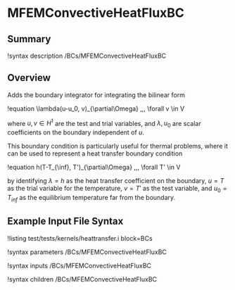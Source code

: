 # MFEMConvectiveHeatFluxBC

## Summary

!syntax description /BCs/MFEMConvectiveHeatFluxBC

## Overview

Adds the boundary integrator for integrating the bilinear form

!equation
\lambda(u-u_0, v)_{\partial\Omega} \,\,\, \forall v \in V

where $u, v \in H^1$ are the test and trial variables, and $\lambda, u_0$ are scalar coefficients on the boundary independent of $u$.

This boundary condition is particularly useful for thermal problems, where it can be used to
represent a heat transfer boundary condition

!equation
h(T-T_{\inf}, T')_{\partial\Omega} \,\,\, \forall T' \in V

by identifying $\lambda=h$ as the heat transfer coefficient on the boundary, $u=T$ as the trial variable
for the temperature, $v=T'$ as the test variable, and $u_0=T_{inf}$ as the equilibrium temperature far from the boundary.

## Example Input File Syntax

!listing test/tests/kernels/heattransfer.i block=BCs

!syntax parameters /BCs/MFEMConvectiveHeatFluxBC

!syntax inputs /BCs/MFEMConvectiveHeatFluxBC

!syntax children /BCs/MFEMConvectiveHeatFluxBC
